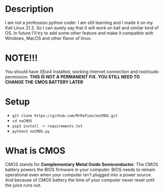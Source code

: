 # Description
I am not a profession python coder. I am still learning and I made it on my Kali Linux 21.2. So I can surely say that it will work on kali and similar kind of OS. In future I'll try to add some other feature and make it compatble with Windows, MacOS and other flavor of linux.
# NOTE!!!
You should have _Xfce4_ installed, working internet connection and root/sudo permission. **THIS IS NOT A PERMANENT FIX. YOU STILL NEED TO CHANGE THE CMOS BATTERY LATER**
# Setup
- `git clone https://github.com/MrRafsan/noCMOS.git`
- `cd noCMOS`
- `pip3 install -r requirements.txt`
- `python3 noCMOS.py`
# What is CMOS
CMOS stands for **Complementary Metal Oxide Semiconductor**. The CMOS battery powers the BIOS firmware in your computer. BIOS needs to remain operational even when your computer isn't plugged into a power source. And because of CMOS battery the time of your computer never reset until the juice runs out.
